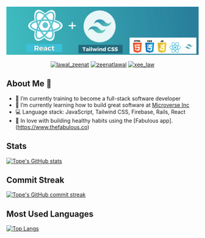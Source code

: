 

<p align="center">
  <img width="1100" height="auto" src="topeogunleye.png">
</p>

<p align="center">
  <a href="https://twitter.com/topeogunleye21" target="_blank"><img src="https://img.shields.io/badge/Twitter-1DA1F2.svg?&style=for-the-badge&logo=twitter&logoColor=white" alt="lawal_zeenat"></a>
   <a href="https://www.linkedin.com/in/ogunleye/" target="_blank"><img src="https://img.shields.io/badge/LinkedIn-%230077B5.svg?&style=for-the-badge&logo=linkedin&logoColor=white" alt="zeenatlawal"></a>
  <a href="https://www.instagram.com/tope.is.online/" target="_blank"><img src="https://img.shields.io/badge/Instagram-E4405F?style=for-the-badge&logo=instagram&logoColor=white" alt="xee_law"  /></a>
</p>

## About Me :man:

- 🔭 I’m currently training to become a full-stack software developer
- 🌱 I’m currently learning how to build great software at [Microverse Inc](https://github.com/microverseinc)
- :computer: Language stack: JavaScript, Tailwind CSS, Firebase, Rails, React
- 🌱 In love with building healthy habits using the [Fabulous app].(https://www.thefabulous.co)


## Stats
[![Tope's GitHub stats](https://github-readme-stats.vercel.app/api?username=topeogunleye&show_icons=true&theme=tokyonight)](https://github.com/anuraghazra/github-readme-stats)

## Commit Streak
[![Tope's GitHub commit streak](https://github-readme-streak-stats.herokuapp.com/?user=topeogunleye&theme=tokyonight&fire=FFA500&ring=FFA500)](https://git.io/streak-stats)

## Most Used Languages
[![Top Langs](https://github-readme-stats.vercel.app/api/top-langs/?username=topeogunleye&layout=compact&theme=tokyonight)](https://github.com/anuraghazra/github-readme-stats)
